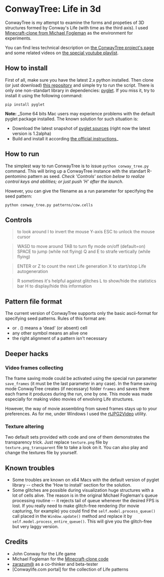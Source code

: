 ConwayTree: Life in 3d
======================

ConwayTree is my attempt to examine the forms and propeties of 3D structures formed by Conway's Life (with time as the third axis).
I used [Minecraft-clone from Michael Fogleman](https://github.com/fogleman/Minecraft) as the environment for experiments.

You can find less technical description on [the ConwayTree project's page](http://altsoph.com/projects/conwaytree/) and some related videos on [the special youtube playlist](http://www.youtube.com/playlist?list=PLDpCMqzwZGlFhCfQLzHNfDwCJQiTHibeU).

How to install
--------------

First of all, make sure you have the latest 2.x python installed.
Then clone (or just download) [this repository](https://github.com/altsoph/ConwayTree) and simple try to run the script.
There is only one non-standart library in dependencies: [pyglet](https://code.google.com/p/pyglet). 
If you miss it, try to install it using the following command:

```shell
pip install pyglet
```

**Note:** _Some 64 bits Mac users may experience problems with the default pyglet package installed. The known solution for such situation is:
* Download the latest snapshot of [pyglet sources](https://code.google.com/p/pyglet) (right now the latest version is 1.2alpha)
* Build and install it according [the official instructions](http://www.pyglet.org/doc/programming_guide/installing_using_setup_py.html)_

How to run
-----------

The simplest way to run ConwayTree is to issue `python conway_tree.py` command. This will bring up a ConwayTree instance with the standart R-pentomino pattern as seed. _Check 'Controls' section below to realize control keys and abilities; or just push 'H' after the launch_.

However, you can give the filename as a run parameter for specifying the seed pattern:
```shell
python conway_tree.py patterns/cow.cells
```

Controls
--------
> <mouse>      to look around
> I            to invert the mouse Y-axis
> ESC          to unlock the mouse cursor

> WASD         to move around
> TAB          to turn fly mode on/off (default=on)
> SPACE        to jump (while not flying)
> Q and E      to strafe vertically (while flying)

> ENTER or Z   to count the next Life generation
> X            to start/stop Life autogeneration

> R            sometimes it's helpful against glitches
> L            to show/hide the statistics bar
> H            to display/hide this information

Pattern file format
-------------------
The current version of ConwayTree supports only the basic ascii-format for specifying seed patterns.
Rules of this format are:
* <space> or . (<dot>) means a 'dead' (or absent) cell
* any other symbol means an alive one
* the right alignment of a pattern isn't necessary


Deeper hacks
------------
### Video frames collecting

The frame saving mode could be activated using the special run parameter `save_frames` (it must be the last parameter in any case).
In the frame saving mode ConwayTree creates (if necessary) folder `frames` and saves there each frame it produces during the run, one by one.
This mode was made especially for making video movies of envolving Life structures.

However, the way of movie assembling from saved frames stays up to your preferences. As for me, under Windows I used the [rtJPG2Video](http://orbisvitae.com/software/rtjpg2video/) utility.

### Texture altering

Two default sets provided with code and one of them demonstrates the transparency trick.
Just replace `texture.png` file by `texture.png_transparent` file to take a look on it.
You can also play and change the textures file by yourself.


Known troubles
--------------
* Some troubles are known on x64 Macs with the default version of pyglet library -- check the 'How to install' section for the solution.
* Some glitches are possible during visualization huge structures with a lot of cells alive. The reason is in the original Michael Fogleman's queue processing routine -- it rejects tail of queue whenever the desired FPS is lost. If you really need to make glitch-free rendering (for movie capturing, for example) you could find the `self.model.process_queue()` call placed in the `Window.update()` method and replace it by `self.model.process_entire_queue()`. This will give you the glitch-free but very laggy version.

Credits
-------
* John Conway for the Life game
* Michael Fogleman for the [Minecraft-clone code](https://github.com/fogleman/Minecraft)
* [zarazum@](https://twitter.com/zarazum) as a co-thinker and beta-tester
* [Conwaylife.com portal] for the collection of Life patterns